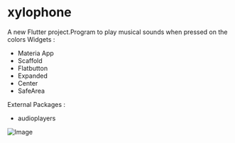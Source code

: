 # xylophone

A new Flutter project.Program to play musical sounds when pressed on the colors
Widgets : 
- Materia App
- Scaffold
- Flatbutton
- Expanded 
- Center
- SafeArea
 
External Packages  :
- audioplayers

![Image](../blob/master/xylophone.jpg)
